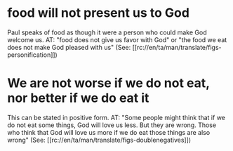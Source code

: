# food will not present us to God

Paul speaks of food as though it were a person who could make God welcome us. AT: "food does not give us favor with God" or "the food we eat does not make God pleased with us" (See: [[rc://en/ta/man/translate/figs-personification]])

# We are not worse if we do not eat, nor better if we do eat it

This can be stated in positive form. AT: "Some people might think that if we do not eat some things, God will love us less. But they are wrong. Those who think that God will love us more if we do eat those things are also wrong" (See: [[rc://en/ta/man/translate/figs-doublenegatives]])

